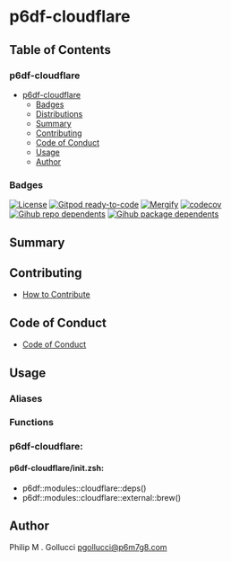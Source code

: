 # p6df-cloudflare

## Table of Contents


### p6df-cloudflare
- [p6df-cloudflare](#p6df-cloudflare)
  - [Badges](#badges)
  - [Distributions](#distributions)
  - [Summary](#summary)
  - [Contributing](#contributing)
  - [Code of Conduct](#code-of-conduct)
  - [Usage](#usage)
  - [Author](#author)

### Badges

[![License](https://img.shields.io/badge/License-Apache%202.0-yellowgreen.svg)](https://opensource.org/licenses/Apache-2.0)
[![Gitpod ready-to-code](https://img.shields.io/badge/Gitpod-ready--to--code-blue?logo=gitpod)](https://gitpod.io/#https://github.com/p6m7g8/p6df-cloudflare)
[![Mergify](https://img.shields.io/endpoint.svg?url=https://gh.mergify.io/badges/p6m7g8/p6df-cloudflare/&style=flat)](https://mergify.io)
[![codecov](https://codecov.io/gh/p6m7g8/p6df-cloudflare/branch/master/graph/badge.svg?token=14Yj1fZbew)](https://codecov.io/gh/p6m7g8/p6df-cloudflare)
[![Gihub repo dependents](https://badgen.net/github/dependents-repo/p6m7g8/p6df-cloudflare)](https://github.com/p6m7g8/p6df-cloudflare/network/dependents?dependent_type=REPOSITORY)
[![Gihub package dependents](https://badgen.net/github/dependents-pkg/p6m7g8/p6df-cloudflare)](https://github.com/p6m7g8/p6df-cloudflare/network/dependents?dependent_type=PACKAGE)

## Summary

## Contributing

- [How to Contribute](CONTRIBUTING.md)

## Code of Conduct

- [Code of Conduct](https://github.com/p6m7g8/.github/blob/master/CODE_OF_CONDUCT.md)

## Usage


### Aliases


### Functions

### p6df-cloudflare:

#### p6df-cloudflare/init.zsh:

- p6df::modules::cloudflare::deps()
- p6df::modules::cloudflare::external::brew()



## Author

Philip M . Gollucci <pgollucci@p6m7g8.com>
